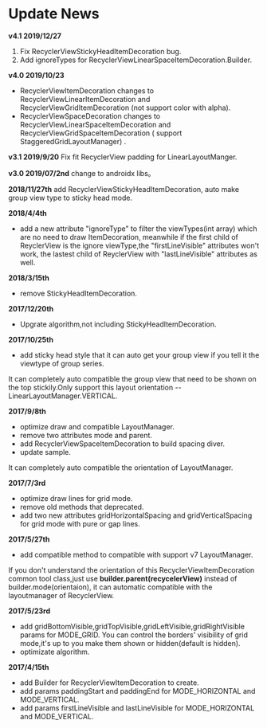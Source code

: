 # Update News
<b>v4.1 2019/12/27</b>
1. Fix RecyclerViewStickyHeadItemDecoration bug. 
2. Add ignoreTypes for RecyclerViewLinearSpaceItemDecoration.Builder.

<b>v4.0 2019/10/23</b>
* RecyclerViewItemDecoration changes to RecyclerViewLinearItemDecoration and RecyclerViewGridItemDecoration (not support color with alpha).  
* RecyclerViewSpaceDecoration changes to RecyclerViewLinearSpaceItemDecoration and RecyclerViewGridSpaceItemDecoration  ( support StaggeredGridLayoutManager) .

<b>v3.1 2019/9/20</b>
Fix fit RecyclerView padding for LinearLayoutManger.

<b>v3.0 2019/07/2nd</b>
change to androidx libs。

<b>2018/11/27th</b>
add RecyclerViewStickyHeadItemDecoration, auto make group view type to sticky head mode.

<b>2018/4/4th</b>
* add a new attribute "ignoreType" to filter the viewTypes(int array) which are no need to draw ItemDecoration, meanwhile if the first child of ReyclerView is the ignore viewType,the "firstLineVisible" attributes won't work, the lastest child of ReyclerView with "lastLineVisible" attributes as well.

<b>2018/3/15th</b>
* remove StickyHeadItemDecoration.

<b>2017/12/20th</b>
* Upgrate algorithm,not including StickyHeadItemDecoration.

<b>2017/10/25th</b>
* add sticky head style that it can auto get your group view if you tell it the viewtype of group series.

It can completely auto compatible the group view that need to be shown on the top stickily.Only support this layout orientation -- LinearLayoutManager.VERTICAL.

<b>2017/9/8th</b>

* optimize draw and compatible LayoutManager.
* remove two attributes mode and parent.
* add RecyclerViewSpaceItemDecoration to build spacing diver.
* update sample.

It can completely auto compatible the orientation of LayoutManager.

<b>2017/7/3rd</b>

* optimize draw lines for grid mode.
* remove old methods that deprecated.
* add two new attributes gridHorizontalSpacing and gridVerticalSpacing for grid mode with pure or gap lines.

<b>2017/5/27th</b>

* add compatible method to compatible with support v7 LayoutManager.  

If you don't understand the orientation of this RecyclerViewItemDecoration common tool class,just use <b>builder.parent(recycelerView)</b> instead of builder.mode(orientaion), it can automatic compatible with the layoutmanager of RecyclerView.

<b>2017/5/23rd</b>

* add gridBottomVisible,gridTopVisible,gridLeftVisible,gridRightVisible params for MODE_GRID. You can control the borders' visibility of grid mode,it's up to you make them shown or hidden(default is hidden).
* optimizate algorithm.

<b>2017/4/15th</b>

* add Builder for RecyclerViewItemDecoration to create.
* add params paddingStart and paddingEnd for MODE_HORIZONTAL and MODE_VERTICAL.
* add params firstLineVisible and lastLineVisible for MODE_HORIZONTAL and MODE_VERTICAL.